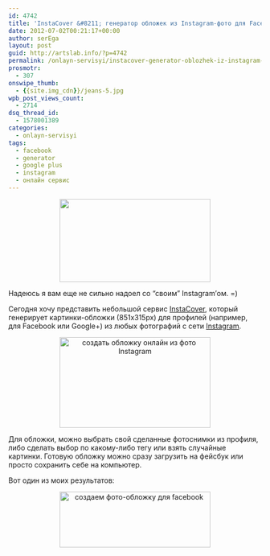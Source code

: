 ```yaml
---
id: 4742
title: 'InstaCover &#8211; генератор обложек из Instagram-фото для Facebook и Google+'
date: 2012-07-02T00:21:17+00:00
author: serEga
layout: post
guid: http://artslab.info/?p=4742
permalink: /onlayn-servisyi/instacover-generator-oblozhek-iz-instagram-foto-dlya-facebook-i-google/
prosmotr:
  - 307
onswipe_thumb:
  - {{site.img_cdn}}/jeans-5.jpg
wpb_post_views_count:
  - 2714
dsq_thread_id:
  - 1578001389
categories:
  - onlayn-servisyi
tags:
  - facebook
  - generator
  - google plus
  - instagram
  - онлайн сервис
---
```

<center>
  <a href="{{site.img_cdn}}/jeans-5.jpg"><img src="{{site.img_cdn}}/jeans-5-300x165.jpg" alt="" title="instacover_generator_oblozhek" width="300" height="165" class="aligncenter size-medium wp-image-4746" srcset="{{site.img_cdn}}/jeans-5-300x165.jpg 300w, {{site.img_cdn}}/jeans-5.jpg 868w" sizes="(max-width: 300px) 100vw, 300px" /></a>
</center>

Надеюсь я вам еще не сильно надоел со &#8220;своим&#8221; Instagram&#8217;ом. =)

Сегодня хочу представить небольшой сервис [InstaCover](http://insta-cover.com/), который генерирует картинки-обложки (851x315px) для профилей (например, для Facebook или Google+) из любых фотографий с сети [Instagram](http://artslab.info/prilozheniya-dlya-ipod-touchiphone/instagram-fotoset-dlya-vladeltsev-iphone-pereklichka/ "Instagram — Фотосеть для владельцев iPhone (перекличка)").

<center>
  <a href="{{site.img_cdn}}/Instacover_oblozhka_iz_foto_instagram2.jpg"><img src="{{site.img_cdn}}/Instacover_oblozhka_iz_foto_instagram2-300x180.jpg" alt="создать обложку онлайн из фото Instagram" title="Instacover_oblozhka_iz_foto_instagram2" width="300" height="180" class="aligncenter size-medium wp-image-4745" srcset="{{site.img_cdn}}/Instacover_oblozhka_iz_foto_instagram2-300x180.jpg 300w, {{site.img_cdn}}/Instacover_oblozhka_iz_foto_instagram2.jpg 825w" sizes="(max-width: 300px) 100vw, 300px" /></a>
</center>

Для обложки, можно выбрать свой сделанные фотоснимки из профиля, либо сделать выбор по какому-либо тегу или взять случайные картинки. Готовую обложку можно сразу загрузить на фейсбук или просто сохранить себе на компьютер.

Вот один из моих результатов:

<center>
  <a href="{{site.img_cdn}}/391164945.jpg"><img src="{{site.img_cdn}}/391164945-300x111.jpg" alt="создаем фото-обложку для facebook" title="servis_instacover" width="300" height="111" class="aligncenter size-medium wp-image-4744" srcset="{{site.img_cdn}}/391164945-300x111.jpg 300w, {{site.img_cdn}}/391164945.jpg 851w" sizes="(max-width: 300px) 100vw, 300px" /></a>
</center>